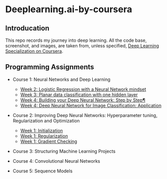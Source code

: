 # Deeplearning.ai-by-coursera

## Introducation
This repo records my journey into deep learning. All the code base, screenshot, and images, are taken from, unless specified, [Deep Learning Specialization on Coursera](https://www.coursera.org/specializations/deep-learning).

## Programming Assignments
- Course 1: Neural Networks and Deep Learning
  - [Week 2: Logistic Regression with a Neural Network mindset](https://github.com/YuxiangLi0908/Deeplearning.ai-by-coursera/blob/master/Course%201:%20Neural%20Networks%20and%20Deep%20Learning/Logistic%20Regression%20with%20a%20Neural%20Network%20mindset.ipynb)
  - [Week 3: Planar data classification with one hidden layer](https://github.com/YuxiangLi0908/Deeplearning.ai-by-coursera/blob/master/Course%201:%20Neural%20Networks%20and%20Deep%20Learning/Planar%20data%20classification%20with%20one%20hidden%20layer.ipynb)
  - [Week 4: Building your Deep Neural Network: Step by Step¶
](https://github.com/YuxiangLi0908/Deeplearning.ai-by-coursera/blob/master/Course%201:%20Neural%20Networks%20and%20Deep%20Learning/Building%20your%20Deep%20Neural%20Network%20Step%20by%20Step.ipynb)
  - [Week 4: Deep Neural Network for Image Classification: Application
](https://github.com/YuxiangLi0908/Deeplearning.ai-by-coursera/blob/master/Course%201:%20Neural%20Networks%20and%20Deep%20Learning/Deep%20Neural%20Network%20for%20Image%20Classification%20Application.ipynb)
- Course 2: Improving Deep Neural Networks: Hyperparameter tuning, Regularization and Optimization
  - [Week 1: Initialization](https://github.com/YuxiangLi0908/Deeplearning.ai-by-coursera/blob/master/Course%202:%20Improving%20Deep%20Neural%20Networks:%20Hyperparameter%20tuning%2C%20Regularization%20and%20Optimization/Initialization.ipynb)
  - [Week 1: Regularization]()
  - [Week 1: Gradient Checking]()
- Course 3: Structuring Machine Learning Projects

- Course 4: Convolutional Neural Networks

- Course 5: Sequence Models
